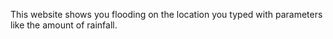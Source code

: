This website shows you flooding on the location you typed with parameters like the amount of rainfall.
